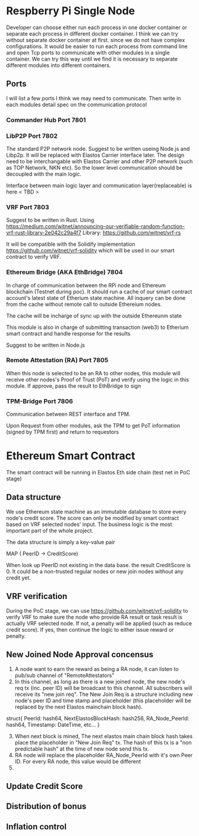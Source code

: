 

# Respberry Pi Single Node
Developer can choose either run each process in one docker container or separate each process in different docker container. 
I think we can try without separate docker container at first. since we do not have complex configurations. It would be easier to run each process from command line and open Tcp ports to communicate with other modules in a single container. We can try this way until we find it is necessary to separate different modules into different containers. 

## Ports
I will list a few ports I think we may need to communicate. Then write in each modules detail spec on the communication protocol

### Commander Hub Port 7801

### LibP2P Port 7802

The standard P2P network node. Suggest to be written useing Node.js and Libp2p. It will be replaced with Elastos Carrier interface later. The design need to be interchangable with Elastos Carrier and other P2P network (such as TOP Network, NKN etc). So the lower level communication should be decoupled with the main logic.

Interface between main logic layer and communication layer(replaceable) is here < TBD >


### VRF Port 7803

Suggest to be written in Rust.
Using https://medium.com/witnet/announcing-our-verifiable-random-function-vrf-rust-library-2e042c29a4f7
Library: https://github.com/witnet/vrf-rs

It will be compatible with the Solidify implementation   https://github.com/witnet/vrf-solidity  which will be used in our smart contract to verify VRF.

### Ethereum Bridge (AKA EthBridge) 7804
In charge of communication between the RPi node and Ethereum blockchain (Testnet during poc).
It should run a cache of our smart contract account's latest state of Etherium state machine. All inquery can be done from the cache without remote call to outside Ethereium nodes.

The cache will be incharge of sync up with the outside Ethereunm state

This module is also in charge of submitting transaction (web3) to Etherium smart contract and handle response for the results

Suggest to be written in Node.js

### Remote Attestation (RA) Port 7805

When this node is selected to be an RA to other nodes, this module will receive other nodes's Proof of Trust (PoT) and verify using the logic in this module. If approve, pass the result to EthBridge to sign

### TPM-Bridge Port 7806
Communication between REST interface and TPM.

Upon Request from other modules, ask the TPM to get PoT information (signed by TPM first) and return to requestors

# Ethereum Smart Contract

The smart contract will be running in Elastos Eth side chain (test net in PoC stage)

## Data structure
We use Ethereum state machine as an immutable database to store every node's credit score. The score can only be modified by smart contract based on VRF selected nodes' input. The business logic is the most important part of the whole project. 

The data structure is simply a key-value pair

MAP ( PeerID -> CreditScore)

When look up PeerID not existing in the data base. the result CreditScore is 0. It could be a non-trusted regular nodes or new join nodes without any credit yet.

## VRF verification
During the PoC stage, we can use
https://github.com/witnet/vrf-solidity
to verify VRF to make sure the node who provide RA result or task result is actually VRF selected node. If not, a penalty will be applied (such as reduce credit score). If yes, then continue the logic to either issue reward or penalty.

## New Joined Node Approval concensus
1. A node want to earn the reward as being a RA node, it can listen to pub/sub channel of "RemoteAttestators"
2. In this channel, as long as there is a new joined node, the new node's req tx (inc. peer ID) will be broadcast to this channel. All subscribers will receive its "new join req". The New Join Req is a structure including new node's peer ID and time stamp and placeholder (this placeholder will be replaced by the next Elastos mainchain block hash).

struct{
  PeerId: hash64,
  NextElastosBlockHash: hash256,
  RA_Node_PeerId: hash64,
  Timestamp: DateTime,
  etc...
}

3. When next block is mined, The next elastos main chain block hash takes place the placeholder in "New Join Req" tx. The hash of this tx is a "non predictable hash" at the time of new node send this tx.
4. RA node will replace the placeholder RA_Node_PeerId with it's own Peer ID. For every RA node, this value would be different
5. 


## Update Credit Score

## Distribution of bonus

## Inflation control

